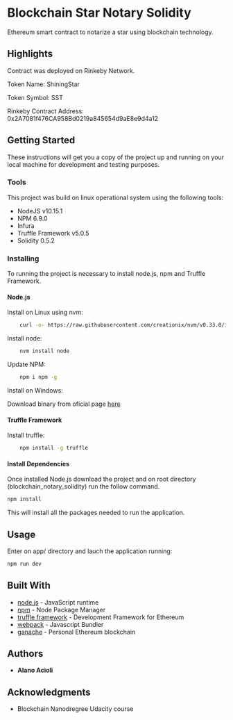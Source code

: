 # Blockchain Star Notary Solidity

Ethereum smart contract to notarize a star using blockchain technology.

## Highlights 

Contract was deployed on Rinkeby Network.

Token Name: ShiningStar

Token Symbol: SST

Rinkeby Contract Address: 0x2A7081f476CA958Bd0219a845654d9aE8e9d4a12

## Getting Started

These instructions will get you a copy of the project up and running on your local machine for development and testing purposes.

### Tools

This project was build on linux operational system using the following tools:

* NodeJS v10.15.1
* NPM 6.9.0
* Infura
* Truffle Framework v5.0.5
* Solidity 0.5.2

### Installing

To running the project is necessary to install node.js, npm and Truffle Framework.

#### Node.js

Install on Linux using nvm:

```bash
    curl -o- https://raw.githubusercontent.com/creationix/nvm/v0.33.0/install.sh | bash
```

Install node:

```bash
    nvm install node
```

Update NPM:

```bash
    npm i npm -g
```

Install on Windows:

Download binary from oficial page [here](https://nodejs.org/en/download/)

#### Truffle Framework

Install truffle:

```bash
    npm install -g truffle
```

#### Install Dependencies

Once installed Node.js download the project and on root directory (blockchain_notary_solidity) run the follow command.

```bash
npm install
```

This will install all the packages needed to run the application.

## Usage

Enter on app/ directory and lauch the application running:

```bash
npm run dev
```

## Built With

* [node.js](https://nodejs.org/en/) - JavaScript runtime
* [npm](https://www.npmjs.com/) - Node Package Manager
* [truffle framework](https://truffleframework.com/truffle) - Development Framework for Ethereum
* [webpack](https://webpack.js.org/) - Javascript Bundler
* [ganache](https://truffleframework.com/ganache) - Personal Ethereum blockchain


## Authors

* **Alano Acioli** 

## Acknowledgments

* Blockchain Nanodregree Udacity course


